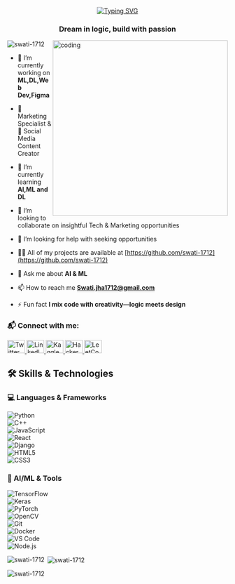 <p align ="center">
<a href="https://git.io/typing-svg"><img src="https://readme-typing-svg.herokuapp.com?font=Cascadia+Code&size=25&pause=1000&color=F7AB3F&center=true&vCenter=true&width=435&lines=Hi%2CI'm+Swati+Jha!;AIML+Enthusiast%2COrator;Marketing+%26+Content+Creation" alt="Typing SVG" /></a>
</p>
<h3 align="center">Dream in logic, build with passion</h3>
<img align ="right" alt="coding" width="400" src="https://user-images.githubusercontent.com/81975567/213871187-5f4af020-4be1-4f17-baa2-0a0b3e2909c2.gif">

<p align="left"> <img src="https://komarev.com/ghpvc/?username=swati-1712&label=Profile%20views&color=0e75b6&style=flat" alt="swati-1712" /> </p>

- 🔭 I’m currently working on **ML,DL,Web Dev,Figma**
  
- 🎯 Marketing Specialist & 📱 Social Media Content Creator

- 🌱 I’m currently learning **AI,ML and DL**

- 👯 I’m looking to collaborate on insightful Tech & Marketing opportunities

- 🤝 I’m looking for help with  seeking opportunities

- 👨‍💻 All of my projects are available at [https://github.com/swati-1712](https://github.com/swati-1712)

- 💬 Ask me about **AI & ML**

- 📫 How to reach me **Swati.jha1712@gmail.com**

- ⚡ Fun fact **I mix code with creativity—logic meets design**

<h3 align="left">📬 Connect with me:</h3>
<p align="left">
  <a href="https://twitter.com/itsSw4tibrew" target="_blank">
    <img src="https://raw.githubusercontent.com/rahuldkjain/github-profile-readme-generator/master/src/images/icons/Social/twitter.svg" alt="Twitter" height="30" width="40" />
  </a>
  <a href="https://linkedin.com/in/swati-jha-b351642a9/" target="_blank">
    <img src="https://raw.githubusercontent.com/rahuldkjain/github-profile-readme-generator/master/src/images/icons/Social/linked-in-alt.svg" alt="LinkedIn" height="30" width="40" />
  </a>
 
  <a href="https://kaggle.com/SWATIJHA17" target="_blank">
    <img src="https://raw.githubusercontent.com/rahuldkjain/github-profile-readme-generator/master/src/images/icons/Social/kaggle.svg" alt="Kaggle" height="30" width="40" />
  </a>
  <a href="https://www.hackerrank.com/0231csml016" target="_blank">
    <img src="https://raw.githubusercontent.com/rahuldkjain/github-profile-readme-generator/master/src/images/icons/Social/hackerrank.svg" alt="HackerRank" height="30" width="40" />
  </a>
  <a href="https://leetcode.com/Swatijha_17" target="_blank">
    <img src="https://raw.githubusercontent.com/rahuldkjain/github-profile-readme-generator/master/src/images/icons/Social/leet-code.svg" alt="LeetCode" height="30" width="40" />
  </a>
</p>

<h2>🛠 Skills & Technologies</h2>

<h3>💻 Languages & Frameworks</h3>
<p>
  <img src="https://img.shields.io/badge/Python-3776AB?style=for-the-badge&logo=python&logoColor=white" alt="Python" /><br>
  <img src="https://img.shields.io/badge/C++-00599C?style=for-the-badge&logo=c%2B%2B&logoColor=white" alt="C++" /><br>
  <img src="https://img.shields.io/badge/JavaScript-F7DF1E?style=for-the-badge&logo=javascript&logoColor=black" alt="JavaScript" /><br>
  <img src="https://img.shields.io/badge/React-20232A?style=for-the-badge&logo=react&logoColor=61DAFB" alt="React" /><br>
  <img src="https://img.shields.io/badge/Django-092E20?style=for-the-badge&logo=django&logoColor=white" alt="Django" /><br>
  <img src="https://img.shields.io/badge/HTML5-E34F26?style=for-the-badge&logo=html5&logoColor=white" alt="HTML5" /><br>
  <img src="https://img.shields.io/badge/CSS3-1572B6?style=for-the-badge&logo=css3&logoColor=white" alt="CSS3" /><br>
</p>

<h3>🤖 AI/ML & Tools</h3>
<p>
  <img src="https://img.shields.io/badge/TensorFlow-FF6F00?style=for-the-badge&logo=tensorflow&logoColor=white" alt="TensorFlow" /><br>
  <img src="https://img.shields.io/badge/Keras-D00000?style=for-the-badge&logo=keras&logoColor=white" alt="Keras" /><br>
  <img src="https://img.shields.io/badge/PyTorch-EE4C2C?style=for-the-badge&logo=pytorch&logoColor=white" alt="PyTorch" /><br>
  <img src="https://img.shields.io/badge/OpenCV-5C3EE8?style=for-the-badge&logo=opencv&logoColor=white" alt="OpenCV" /><br>
  <img src="https://img.shields.io/badge/Git-F05032?style=for-the-badge&logo=git&logoColor=white" alt="Git" /><br>
  <img src="https://img.shields.io/badge/Docker-2496ED?style=for-the-badge&logo=docker&logoColor=white" alt="Docker" /><br>
  <img src="https://img.shields.io/badge/VS%20Code-007ACC?style=for-the-badge&logo=visual-studio-code&logoColor=white" alt="VS Code" /><br>
  <img src="https://img.shields.io/badge/Node.js-339933?style=for-the-badge&logo=node.js&logoColor=white" alt="Node.js" /><br>
</p>


<p><img align="left" src="https://github-readme-stats.vercel.app/api/top-langs?username=swati-1712&show_icons=true&locale=en&layout=compact" alt="swati-1712" /></p>

<p>&nbsp;<img align="center" src="https://github-readme-stats.vercel.app/api?username=swati-1712&show_icons=true&locale=en" alt="swati-1712" /></p>

<p><img align="center" src="https://github-readme-streak-stats.herokuapp.com/?user=swati-1712&" alt="swati-1712" /></p>


